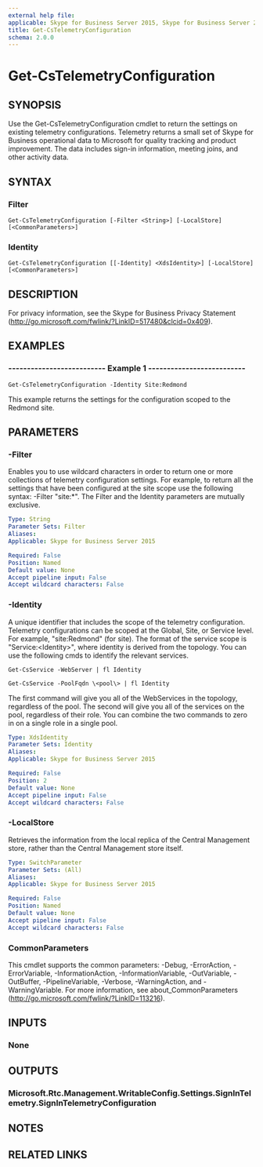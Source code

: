 ```yaml
---
external help file: 
applicable: Skype for Business Server 2015, Skype for Business Server 2019
title: Get-CsTelemetryConfiguration
schema: 2.0.0
---
```


# Get-CsTelemetryConfiguration

## SYNOPSIS
Use the Get-CsTelemetryConfiguration cmdlet to return the settings on existing telemetry configurations. 
Telemetry returns a small set of Skype for Business operational data to Microsoft for quality tracking and product improvement. The data includes sign-in information, meeting joins, and other activity data.

## SYNTAX

### Filter
```
Get-CsTelemetryConfiguration [-Filter <String>] [-LocalStore] [<CommonParameters>]
```

### Identity
```
Get-CsTelemetryConfiguration [[-Identity] <XdsIdentity>] [-LocalStore] [<CommonParameters>]
```

## DESCRIPTION
For privacy information, see the Skype for Business Privacy Statement (http://go.microsoft.com/fwlink/?LinkID=517480&clcid=0x409).

## EXAMPLES

### -------------------------- Example 1 --------------------------
```
Get-CsTelemetryConfiguration -Identity Site:Redmond
```

This example returns the settings for the configuration scoped to the Redmond site.


## PARAMETERS

### -Filter
Enables you to use wildcard characters in order to return one or more collections of telemetry configuration settings.
For example, to return all the settings that have been configured at the site scope use the following syntax: -Filter "site:*".
The Filter and the Identity parameters are mutually exclusive.

```yaml
Type: String
Parameter Sets: Filter
Aliases: 
Applicable: Skype for Business Server 2015

Required: False
Position: Named
Default value: None
Accept pipeline input: False
Accept wildcard characters: False
```

### -Identity
A unique identifier that includes the scope of the telemetry configuration.
Telemetry configurations can be scoped at the Global, Site, or Service level.
For example, "site:Redmond" (for site).
The format of the service scope is "Service:\<Identity\>", where identity is derived from the topology.
You can use the following cmds to identify the relevant services.

`Get-CsService -WebServer | fl Identity`

`Get-CsService -PoolFqdn \<pool\> | fl Identity`

The first command will give you all of the WebServices in the topology, regardless of the pool.
The second will give you all of the services on the pool, regardless of their role.
You can combine the two commands to zero in on a single role in a single pool.

```yaml
Type: XdsIdentity
Parameter Sets: Identity
Aliases: 
Applicable: Skype for Business Server 2015

Required: False
Position: 2
Default value: None
Accept pipeline input: False
Accept wildcard characters: False
```

### -LocalStore
Retrieves the information from the local replica of the Central Management store, rather than the Central Management store itself.

```yaml
Type: SwitchParameter
Parameter Sets: (All)
Aliases: 
Applicable: Skype for Business Server 2015

Required: False
Position: Named
Default value: None
Accept pipeline input: False
Accept wildcard characters: False
```

### CommonParameters
This cmdlet supports the common parameters: -Debug, -ErrorAction, -ErrorVariable, -InformationAction, -InformationVariable, -OutVariable, -OutBuffer, -PipelineVariable, -Verbose, -WarningAction, and -WarningVariable. For more information, see about_CommonParameters (http://go.microsoft.com/fwlink/?LinkID=113216).

## INPUTS

### None


## OUTPUTS

### Microsoft.Rtc.Management.WritableConfig.Settings.SignInTelemetry.SignInTelemetryConfiguration


## NOTES


## RELATED LINKS
